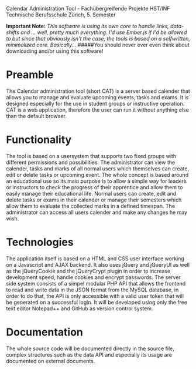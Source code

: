 Calendar Administration Tool - Fachübergreifende Projekte HST/INF Technische Berufsschule Zürich, 5. Semester

**Important Note:** *This software is using its own core to handle links, data-shifts and ... well, pretty much everything. I'd use Ember.js if I'd be allowed to but since that obviously isn't the case, the tools is based on a selfwritten, minimalized core. Basically...*
#####You should never ever even think about downloading and/or using this software!

Preamble
===
The Calendar administration tool (short CAT) is a server based calender that allows you to manage and evaluate upcoming events, tasks and exams. It is designed especially for the use in student groups or instructive operation. CAT is a web application, therefore the user can run it without anything else than the default browser.

Functionality
===
The tool is based on a usersystem that supports two fixed groups with different permissions and possibilities. The administrator can view the calender, tasks and marks of all normal users which themselves can create, edit or delete tasks or upcoming event. The whole concept is based around an educational use so its main purpose is to allow a simple way for leaders or instructors to check the progress of their apprentice and allow them to easily manage their educational life.
Normal users can create, edit and delete tasks or exams in their calender or manage their semesters which allow them to evaluate the collected marks in a defined timespan. The administrator can access all users calender and make any changes he may wish.

Technologies
===
The application itself is based on a HTML and CSS user interface working on a Javascript and AJAX backend. It also uses jQuery and jQueryUI as well as the jQueryCookie and the jQueryCrypt plugin in order to increase development speed, handle cookies and encrypt passwords.
The server side system consists of a simpel modular PHP API that allows the frontend to read and write data in the JSON format from the MySQL database, in order to do that, the API is only accessible with a valid user token that will be generated on a successful login.
It will be developed using only the free text editor Notepad++ and GitHub as version control system.

Documentation
===
The whole source code will be documented directly in the source file, complex structures such as the data API and especially its usage are documented on external documents.
